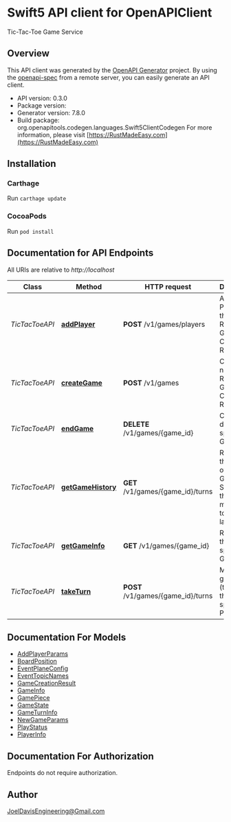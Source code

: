 # Swift5 API client for OpenAPIClient

Tic-Tac-Toe Game Service

## Overview
This API client was generated by the [OpenAPI Generator](https://openapi-generator.tech) project.  By using the [openapi-spec](https://github.com/OAI/OpenAPI-Specification) from a remote server, you can easily generate an API client.

- API version: 0.3.0
- Package version: 
- Generator version: 7.8.0
- Build package: org.openapitools.codegen.languages.Swift5ClientCodegen
For more information, please visit [https://RustMadeEasy.com](https://RustMadeEasy.com)

## Installation

### Carthage

Run `carthage update`

### CocoaPods

Run `pod install`

## Documentation for API Endpoints

All URIs are relative to *http://localhost*

Class | Method | HTTP request | Description
------------ | ------------- | ------------- | -------------
*TicTacToeAPI* | [**addPlayer**](docs/TicTacToeAPI.md#addplayer) | **POST** /v1/games/players | Adds a Player to the Game. Returns Game Creation Result.
*TicTacToeAPI* | [**createGame**](docs/TicTacToeAPI.md#creategame) | **POST** /v1/games | Creates a new Game. Returns Game Creation Result.
*TicTacToeAPI* | [**endGame**](docs/TicTacToeAPI.md#endgame) | **DELETE** /v1/games/{game_id} | Closes down the specified Game.
*TicTacToeAPI* | [**getGameHistory**](docs/TicTacToeAPI.md#getgamehistory) | **GET** /v1/games/{game_id}/turns | Retrieves the history of the Game States from the initial move (turn) to the latest.
*TicTacToeAPI* | [**getGameInfo**](docs/TicTacToeAPI.md#getgameinfo) | **GET** /v1/games/{game_id} | Retrieves the specified Game info.
*TicTacToeAPI* | [**takeTurn**](docs/TicTacToeAPI.md#taketurn) | **POST** /v1/games/{game_id}/turns | Make a game move (turn) for the specified Player.


## Documentation For Models

 - [AddPlayerParams](docs/AddPlayerParams.md)
 - [BoardPosition](docs/BoardPosition.md)
 - [EventPlaneConfig](docs/EventPlaneConfig.md)
 - [EventTopicNames](docs/EventTopicNames.md)
 - [GameCreationResult](docs/GameCreationResult.md)
 - [GameInfo](docs/GameInfo.md)
 - [GamePiece](docs/GamePiece.md)
 - [GameState](docs/GameState.md)
 - [GameTurnInfo](docs/GameTurnInfo.md)
 - [NewGameParams](docs/NewGameParams.md)
 - [PlayStatus](docs/PlayStatus.md)
 - [PlayerInfo](docs/PlayerInfo.md)


<a id="documentation-for-authorization"></a>
## Documentation For Authorization

Endpoints do not require authorization.


## Author

JoelDavisEngineering@Gmail.com

